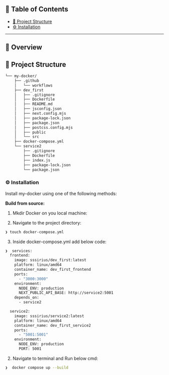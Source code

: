 

## 🔗 Table of Contents
- [📁 Project Structure](#-project-structure)
- [⚙️ Installation](#-installation)

---

## 📍 Overview

## 📁 Project Structure

```sh
└── my-docker/
    ├── .github
    │   └── workflows
    ├── dev_first
    │   ├── .gitignore
    │   ├── Dockerfile
    │   ├── README.md
    │   ├── jsconfig.json
    │   ├── next.config.mjs
    │   ├── package-lock.json
    │   ├── package.json
    │   ├── postcss.config.mjs
    │   ├── public
    │   └── src
    ├── docker-compose.yml
    └── service2
        ├── .gitignore
        ├── Dockerfile
        ├── index.js
        ├── package-lock.json
        └── package.json
```

### ⚙️ Installation

Install my-docker using one of the following methods:

**Build from source:**

1. Mkdir Docker on you local machine:


2. Navigate to the project directory:
```sh
❯ touch docker-compose.yml
```
3. Inside docker-compose.yml add below code:
```sh
❯  services:
  frontend:
    image: sssirius/dev_first:latest
    platform: linux/amd64
    container_name: dev_first_frontend
    ports:
      - "3000:3000"
    environment:
      NODE_ENV: production
      NEXT_PUBLIC_API_BASE: http://service2:5001
    depends_on:
      - service2

  service2:
    image: sssirius/service2:latest
    platform: linux/amd64
    container_name: dev_first_service2
    ports:
      - "5001:5001"
    environment:
      NODE_ENV: production
      PORT: 5001
```

2. Navigate to terminal and Run below cmd:
```sh
❯  docker compose up --build
```

